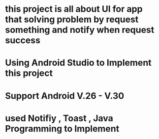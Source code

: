 # this project is all about UI for app that solving problem by request something and notify when request success 
# Using Android Studio to Implement this project
# Support Android V.26 - V.30
# used Notifiy , Toast , Java Programming to Implement

